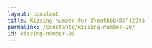 ```yaml
---
layout: constant
title: Kissing number for $\mathbb{R}^{20}$
permalink: /constants/kissing-number-20/
id: kissing-number-20
---
```

